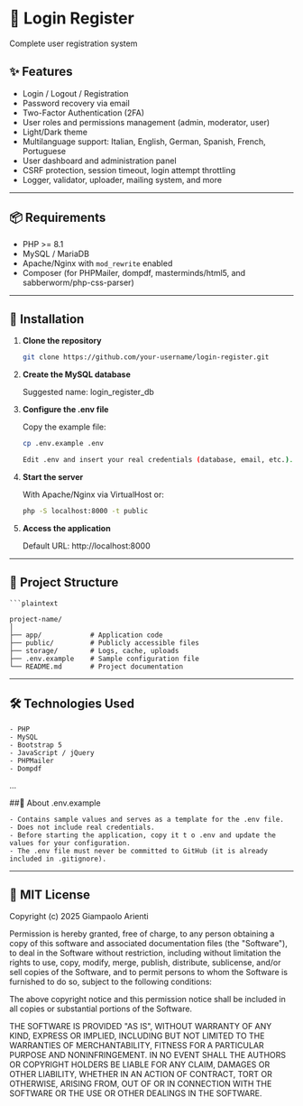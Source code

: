 # 📌 Login Register

Complete user registration system

## ✨ Features

- Login / Logout / Registration
- Password recovery via email
- Two-Factor Authentication (2FA)
- User roles and permissions management (admin, moderator, user)
- Light/Dark theme
- Multilanguage support: Italian, English, German, Spanish, French, Portuguese
- User dashboard and administration panel
- CSRF protection, session timeout, login attempt throttling
- Logger, validator, uploader, mailing system, and more

---

## 📦 Requirements

- PHP >= 8.1
- MySQL / MariaDB
- Apache/Nginx with `mod_rewrite` enabled
- Composer (for PHPMailer, dompdf, masterminds/html5, and sabberworm/php-css-parser)

---

## 🚀 Installation

1. **Clone the repository**

   ```bash
   git clone https://github.com/your-username/login-register.git

2. **Create the MySQL database**

	Suggested name: login_register_db

3. **Configure the .env file**

	Copy the example file:
	
	```bash
	cp .env.example .env
	
	Edit .env and insert your real credentials (database, email, etc.).

4. **Start the server**

	With Apache/Nginx via VirtualHost or:
	
	```bash
	php -S localhost:8000 -t public

5. **Access the application**

	Default URL: http://localhost:8000
	
---
	
## 📄 Project Structure

	```plaintext
	
	project-name/
	│
	├── app/            # Application code
	├── public/         # Publicly accessible files
	├── storage/        # Logs, cache, uploads
	├── .env.example    # Sample configuration file
	└── README.md       # Project documentation

---

## 🛠 Technologies Used

	- PHP
	- MySQL
	- Bootstrap 5
	- JavaScript / jQuery
	- PHPMailer
	- Dompdf

...

##📄 About .env.example

	- Contains sample values and serves as a template for the .env file.
	- Does not include real credentials.
	- Before starting the application, copy it t o .env and update the values for your configuration.
	- The .env file must never be committed to GitHub (it is already included in .gitignore).

---

## 🧾 MIT License

Copyright (c) 2025 Giampaolo Arienti

Permission is hereby granted, free of charge, to any person obtaining a copy
of this software and associated documentation files (the "Software"), to deal
in the Software without restriction, including without limitation the rights
to use, copy, modify, merge, publish, distribute, sublicense, and/or sell
copies of the Software, and to permit persons to whom the Software is
furnished to do so, subject to the following conditions:

The above copyright notice and this permission notice shall be included in all
copies or substantial portions of the Software.

THE SOFTWARE IS PROVIDED "AS IS", WITHOUT WARRANTY OF ANY KIND, EXPRESS OR
IMPLIED, INCLUDING BUT NOT LIMITED TO THE WARRANTIES OF MERCHANTABILITY,
FITNESS FOR A PARTICULAR PURPOSE AND NONINFRINGEMENT. IN NO EVENT SHALL THE
AUTHORS OR COPYRIGHT HOLDERS BE LIABLE FOR ANY CLAIM, DAMAGES OR OTHER
LIABILITY, WHETHER IN AN ACTION OF CONTRACT, TORT OR OTHERWISE, ARISING FROM,
OUT OF OR IN CONNECTION WITH THE SOFTWARE OR THE USE OR OTHER DEALINGS IN THE
SOFTWARE.
